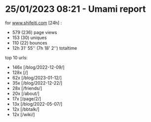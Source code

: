 # 25/01/2023 08:21 - Umami report
for www.shifeiti.com [24h] :

 - 579 (236) page views
 - 153 (30) uniques
 - 110 (22) bounces
 - 12h 31' 55'' (7h 18' 2'') totaltime


top 10 urls:
 - 146x [/blog/2022-12-09/]
 - 128x [/]
 - 62x [/blog/2023-01-12/]
 - 35x [/blog/2022-12-22/]
 - 28x [/friends/]
 - 20x [/about/]
 - 17x [/page/2/]
 - 13x [/blog/2022-05-07/]
 - 12x [/bbtalk/]
 - 12x [/wiki/]


